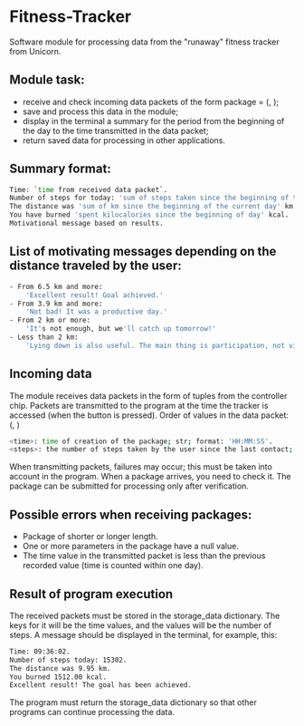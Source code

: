 # Fitness-Tracker

Software module for processing data from the "runaway" fitness tracker from Unicorn.


## Module task:
- receive and check incoming data packets of the form package = (<time>, <steps>);
- save and process this data in the module;
- display in the terminal a summary for the period from the beginning of the day to the time transmitted in the data packet;
- return saved data for processing in other applications.
        
## Summary format:
```bash
Time: `time from received data packet`.
Number of steps for today: 'sum of steps taken since the beginning of the current day'.
The distance was 'sum of km since the beginning of the current day' km.
You have burned 'spent kilocalories since the beginning of day' kcal.
Motivational message based on results.
```

## List of motivating messages depending on the distance traveled by the user:
```bash
- From 6.5 km and more: 
    'Excellent result! Goal achieved.'
- From 3.9 km and more: 
    'Not bad! It was a productive day.'
- From 2 km or more: 
    'It's not enough, but we'll catch up tomorrow!'
- Less than 2 km: 
    'Lying down is also useful. The main thing is participation, not victory!'
```
## Incoming data
The module receives data packets in the form of tuples from the controller chip.
Packets are transmitted to the program at the time the tracker is accessed (when the button is pressed).
Order of values in the data packet: (<time>, <steps>)
```bash
<time>: time of creation of the package; str; format: 'HH:MM:SS'.
<steps>: the number of steps taken by the user since the last contact; int.
```
When transmitting packets, failures may occur; this must be taken into account in the program.
When a package arrives, you need to check it. 
The package can be submitted for processing only after verification.
        
## Possible errors when receiving packages:
- Package of shorter or longer length.
- One or more parameters in the package have a null value.
- The time value in the transmitted packet is less than the  previous recorded value (time is counted within one day).

## Result of program execution
The received packets must be stored in the storage_data dictionary.
The keys for it will be the time values, and the values will be the number of steps.
A message should be displayed in the terminal, for example, this:
```bash
Time: 09:36:02.
Number of steps today: 15302.
The distance was 9.95 km.
You burned 1512.00 kcal.
Excellent result! The goal has been achieved.
```
The program must return the storage_data dictionary so that other programs can continue processing the data.